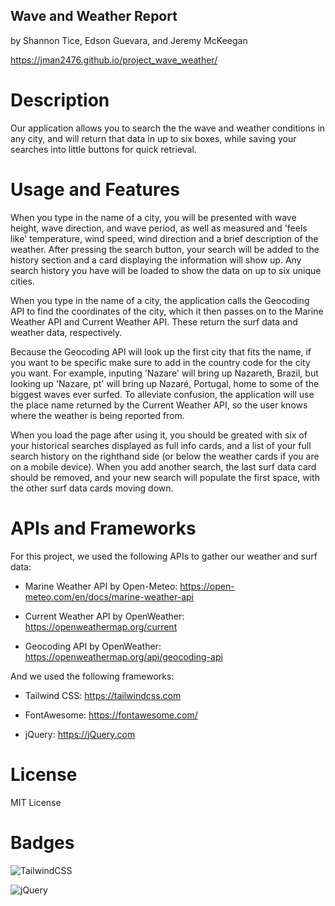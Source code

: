 ##  Wave and Weather Report
by Shannon Tice, Edson Guevara, and Jeremy McKeegan

https://jman2476.github.io/project_wave_weather/

# Description
Our application allows you to search the the wave and weather conditions in any city, and will return that data in up to six boxes, while saving your searches into little buttons for quick retrieval.

# Usage and Features
When you type in the name of a city, you will be presented with wave height, wave direction, and wave period, as well as measured and 'feels like' temperature, wind speed, wind direction and a brief description of the weather. After pressing the search button, your search will be added to the history section and a card displaying the information will show up. Any search history you have will be loaded to show the data on up to six unique cities.

When you type in the name of a city, the application calls the Geocoding API to find the coordinates of the city, which it then passes on to the Marine Weather API and Current Weather API. These return the surf data and weather data, respectively. 

Because the Geocoding API will look up the first city that fits the name, if you want to be specific make sure to add in the country code for the city you want. For example, inputing 'Nazare' will bring up Nazareth, Brazil, but looking up 'Nazare, pt' will bring up Nazaré, Portugal, home to some of the biggest waves ever surfed. To alleviate confusion, the application will use the place name returned by the Current Weather API, so the user knows where the weather is being reported from. 

When you load the page after using it, you should be greated with six of your historical searches displayed as full info cards, and a list of your full search history on the righthand side (or below the weather cards if you are on a mobile device). When you add another search, the last surf data card should be removed, and your new search will populate the first space, with the other surf data cards moving down.

# APIs and Frameworks
For this project, we used the following APIs to gather our weather and surf data:

- Marine Weather API by Open-Meteo: 
https://open-meteo.com/en/docs/marine-weather-api 

- Current Weather API by OpenWeather:
https://openweathermap.org/current

- Geocoding API by OpenWeather:
https://openweathermap.org/api/geocoding-api

And we used the following frameworks:

- Tailwind CSS: https://tailwindcss.com

- FontAwesome: https://fontawesome.com/

- jQuery: https://jQuery.com

# License
MIT License

# Badges

![TailwindCSS](https://img.shields.io/badge/tailwindcss-%2338B2AC.svg?style=for-the-badge&logo=tailwind-css&logoColor=white)

![jQuery](https://img.shields.io/badge/jquery-%230769AD.svg?style=for-the-badge&logo=jquery&logoColor=white)